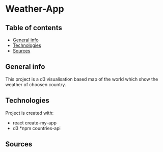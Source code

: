 # Weather-App
## Table of contents
* [General info](#general-info)
* [Technologies](#technologies)
* [Sources](#sources)

## General info
This project is a d3 visualisation based map of the world which show the weather of choosen country.
	
## Technologies
Project is created with:
* react create-my-app
* d3
*npm countries-api

## Sources
